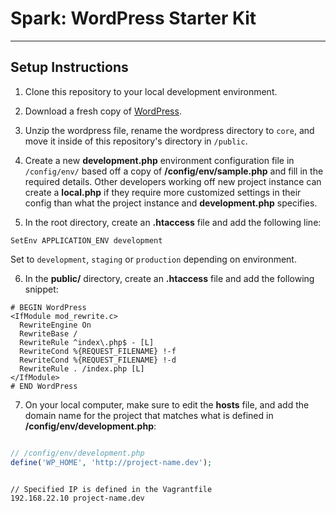# Spark: WordPress Starter Kit

***

## Setup Instructions 

1) Clone this repository to your local development environment.

2) Download a fresh copy of [WordPress](https://wordpress.org/download/).

3) Unzip the wordpress file, rename the wordpress directory to `core`, and move it inside of this repository's directory in `/public`.

4) Create a new **development.php** environment configuration file in `/config/env/` based off a copy of **/config/env/sample.php** and fill in the required details. Other developers working off new project instance can create a **local.php** if they require more customized settings in their config than what the project instance and **development.php** specifies.

5) In the root directory, create an **.htaccess** file and add the following line:

```
SetEnv APPLICATION_ENV development
```

Set to `development`, `staging` or `production` depending on environment.

6) In the **public/** directory, create an **.htaccess** file and add the following snippet:

```
# BEGIN WordPress
<IfModule mod_rewrite.c>
  RewriteEngine On
  RewriteBase /
  RewriteRule ^index\.php$ - [L]
  RewriteCond %{REQUEST_FILENAME} !-f
  RewriteCond %{REQUEST_FILENAME} !-d
  RewriteRule . /index.php [L]
</IfModule>
# END WordPress
```

7) On your local computer, make sure to edit the **hosts** file, and add the domain name for the project that matches what is defined in **/config/env/development.php**:

```php

// /config/env/development.php
define('WP_HOME', 'http://project-name.dev');

```

```

// Specified IP is defined in the Vagrantfile
192.168.22.10 project-name.dev

```

